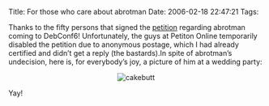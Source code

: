 Title: For those who care about abrotman
Date: 2006-02-18 22:47:21
Tags: 

Thanks to the fifty persons that signed the <a target="_blank" href="http://www.petitiononline.com/abrotman/petition.html">petition</a> regarding abrotman coming to DebConf6! Unfortunately, the guys at Petiton Online temporarily disabled the petition due to anonymous postage, which I had already certified and didn&#8217;t get a reply (the bastards).In spite of abrotman&#8217;s undecision, here is, for everybody&#8217;s joy, a picture of him at a wedding party:

<p align="center"><img title="cakebutt" alt="cakebutt" src="http://phoenix.lhup.edu/~abrotman/images/wedding.jpg"/></p>
<p align="left">Yay! </p>
